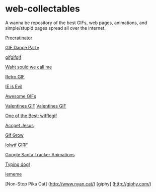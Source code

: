 web-collectables
================

A wanna be repository of the best GIFs, web pages, animations, and simple/stupid pages spread all over the internet.

[Procratinator](http://www.procatinator.com/)

[GIF Dance Party](http://giphy.com/gifdanceparty/)

[gifgifgif](http://www.gifgifgifgifgif.com/)

[Waht sould we call me](http://whatshouldwecallme.tumblr.com/)

[Retro GIF](http://mr-gif.com/page)

[IE is Evil](http://toastytech.com/evil/)

[Awesome GIFs](http://awesomegifs.com/)

[Valentines GIF](http://s3-ec.buzzfed.com/static/2014-02/enhanced/webdr04/9/1/anigif_enhanced-buzz-27399-1391928643-12.gif)
[Valentines GIF](http://s3-ec.buzzfed.com/static/2014-02/enhanced/webdr03/9/1/anigif_enhanced-buzz-17251-1391928086-4.gif)

[One of the Best: wifflegif](http://wifflegif.com/)

[Accpet Jesus](http://www.dokimos.org/ajff/)

[Gif Grow](http://www.gifgrow.com/)

[lolwtf GIRF](http://lolwtfgif.com/)

[Google Santa Tracker Animations](http://www.behance.net/gallery/Google-Santa-Tracker-Animations/13381409)

[Typing dog!](https://d262ilb51hltx0.cloudfront.net/max/800/0*q_Ch1WSIXE65JmfL.gif)

[lememe](http://www.lememe.com/)

[Non-Stop Pika Cat] (http://www.nyan.cat/)
[giphy] (http://giphy.com/)
